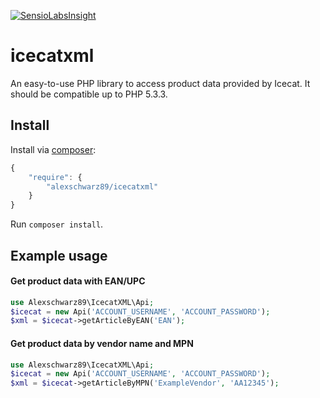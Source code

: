 [![SensioLabsInsight](https://insight.sensiolabs.com/projects/bdc4649b-7a9c-42ab-9e23-ac49f683af00/mini.png)](https://insight.sensiolabs.com/projects/bdc4649b-7a9c-42ab-9e23-ac49f683af00)

icecatxml
============

An easy-to-use PHP library to access product data provided by Icecat. 
It should be compatible up to PHP 5.3.3.

## Install

Install via [composer](https://getcomposer.org):

```javascript
{
    "require": {
        "alexschwarz89/icecatxml"
    }
}
```

Run `composer install`.

## Example usage

#### Get product data with EAN/UPC

```php
use Alexschwarz89\IcecatXML\Api;
$icecat = new Api('ACCOUNT_USERNAME', 'ACCOUNT_PASSWORD');
$xml = $icecat->getArticleByEAN('EAN');
```

#### Get product data by vendor name and MPN

```php
use Alexschwarz89\IcecatXML\Api;
$icecat = new Api('ACCOUNT_USERNAME', 'ACCOUNT_PASSWORD');
$xml = $icecat->getArticleByMPN('ExampleVendor', 'AA12345');
```
